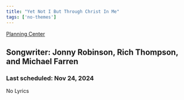 ```yaml
---
title: "Yet Not I But Through Christ In Me"
tags: ['no-themes']
---
```


[Planning Center](https://services.planningcenteronline.com/songs/19199651)

## Songwriter: Jonny Robinson, Rich Thompson, and Michael Farren
### Last scheduled: Nov 24, 2024          

No Lyrics
